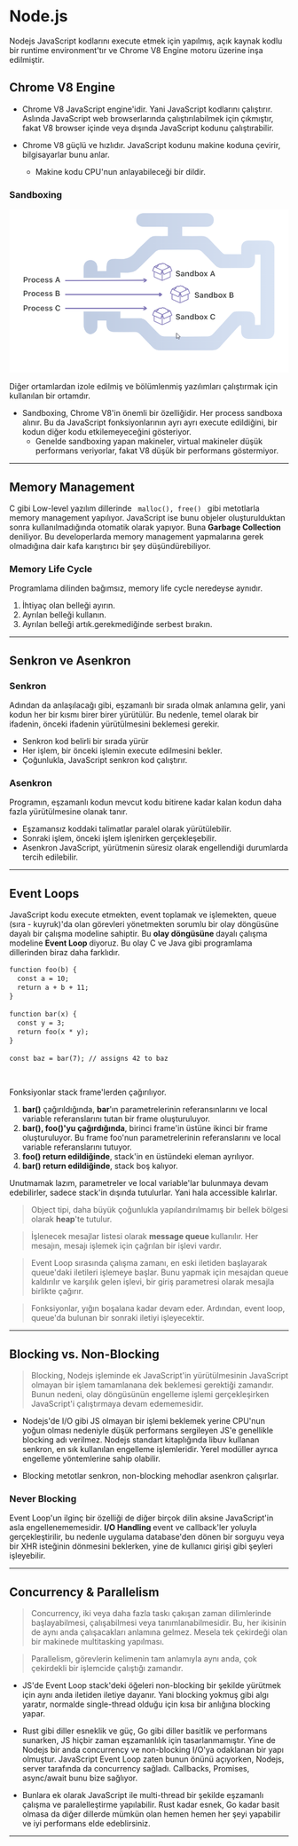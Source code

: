 # Node.js

Nodejs JavaScript kodlarını execute etmek için yapılmış, açık kaynak kodlu bir runtime environment'tır ve Chrome V8 Engine motoru üzerine inşa edilmiştir.

## Chrome V8 Engine

- Chrome V8 JavaScript engine'idir. Yani JavaScript kodlarını çalıştırır. Aslında JavaScript web browserlarında çalıştırılabilmek için çıkmıştır, fakat V8 browser içinde veya dışında JavaScript kodunu çalıştırabilir.

- Chrome V8 güçlü ve hızlıdır. JavaScript kodunu makine koduna çevirir, bilgisayarlar bunu anlar.
  - Makine kodu CPU'nun anlayabileceği bir dildir.

### Sandboxing

![alt text](./sandboxing.png)

Diğer ortamlardan izole edilmiş ve bölümlenmiş yazılımları çalıştırmak için kullanılan bir ortamdır.

- Sandboxing, Chrome V8'in önemli bir özelliğidir. Her process sandboxa alınır. Bu da JavaScript fonksiyonlarının ayrı ayrı execute edildiğini, bir kodun diğer kodu etkilemeyeceğini gösteriyor.
  - Genelde sandboxing yapan makineler, virtual makineler düşük performans veriyorlar, fakat V8 düşük bir performans göstermiyor.

---

## Memory Management

C gibi Low-level yazılım dillerinde <code> malloc(), free() </code> gibi metotlarla memory management yapılıyor. JavaScript ise bunu objeler oluşturulduktan sonra kullanılmadığında otomatik olarak yapıyor. Buna <b> Garbage Collection </b> deniliyor. Bu developerlarda memory management yapmalarına gerek olmadığına dair kafa karıştırıcı bir şey düşündürebiliyor.

### Memory Life Cycle

Programlama dilinden bağımsız, memory life cycle neredeyse aynıdır.

1. İhtiyaç olan belleği ayırın.
2. Ayrılan belleği kullanın.
3. Ayrılan belleği artık.gerekmediğinde serbest bırakın.

---

## Senkron ve Asenkron

### Senkron

Adından da anlaşılacağı gibi, eşzamanlı bir sırada olmak anlamına gelir, yani kodun her bir kısmı birer birer yürütülür. Bu nedenle, temel olarak bir ifadenin, önceki ifadenin yürütülmesini beklemesi gerekir.

- Senkron kod belirli bir sırada yürür
- Her işlem, bir önceki işlemin execute edilmesini bekler.
- Çoğunlukla, JavaScript senkron kod çalıştırır.

### Asenkron

Programın, eşzamanlı kodun mevcut kodu bitirene kadar kalan kodun daha fazla yürütülmesine olanak tanır.

- Eşzamansız koddaki talimatlar paralel olarak yürütülebilir.
- Sonraki işlem, önceki işlem işlenirken gerçekleşebilir.
- Asenkron JavaScript, yürütmenin süresiz olarak engellendiği durumlarda tercih edilebilir.

---

## Event Loops

JavaScript kodu execute etmekten, event toplamak ve işlemekten, queue (sıra - kuyruk)'da olan görevleri yönetmekten sorumlu bir olay döngüsüne dayalı bir çalışma modeline sahiptir. Bu <b> olay döngüsüne </b> dayalı çalışma modeline <b> Event Loop </b> diyoruz. Bu olay C ve Java gibi programlama dillerinden biraz daha farklıdır.

```
function foo(b) {
  const a = 10;
  return a + b + 11;
}

function bar(x) {
  const y = 3;
  return foo(x * y);
}

const baz = bar(7); // assigns 42 to baz
```

<br>

Fonksiyonlar stack frame'lerden çağırılıyor.

1. <b>bar()</b> çağırıldığında, <b>bar</b>'ın parametrelerinin referansınlarını ve local variable referanslarını tutan bir frame oluşturuluyor.
2. <b>bar(), foo()'yu çağırdığında</b>, birinci frame'in üstüne ikinci bir frame oluşturuluyor. Bu frame foo'nun parametrelerinin referanslarını ve local variable referanslarını tutuyor.
3. <b>foo() return edildiğinde</b>, stack'in en üstündeki eleman ayrılıyor.
4. <b>bar() return edildiğinde</b>, stack boş kalıyor.

Unutmamak lazım, parametreler ve local variable'lar bulunmaya devam edebilirler, sadece stack'in dışında tutulurlar. Yani hala accessible kalırlar.

> Object tipi, daha büyük çoğunlukla yapılandırılmamış bir bellek bölgesi olarak <b>heap</b>'te tutulur.

> İşlenecek mesajlar listesi olarak <b> message queue </b> kullanılır. Her mesajın, mesajı işlemek için çağrılan bir işlevi vardır.

> Event Loop sırasında çalışma zamanı, en eski iletiden başlayarak queue'daki iletileri işlemeye başlar. Bunu yapmak için mesajdan queue kaldırılır ve karşılık gelen işlevi, bir giriş parametresi olarak mesajla birlikte çağırır.

> Fonksiyonlar, yığın boşalana kadar devam eder. Ardından, event loop, queue'da bulunan bir sonraki iletiyi işleyecektir.

---

## Blocking vs. Non-Blocking

> Blocking, Nodejs işleminde ek JavaScript'in yürütülmesinin JavaScript olmayan bir işlem tamamlanana dek beklemesi gerektiği zamandır. Bunun nedeni, olay döngüsünün engelleme işlemi gerçekleşirken JavaScript'i çalıştırmaya devam edememesidir.

- Nodejs'de I/O gibi JS olmayan bir işlemi beklemek yerine CPU'nun yoğun olması nedeniyle düşük performans sergileyen JS'e genellikle blocking adı verilmez. Nodejs standart kitaplığında libuv kullanan senkron, en sık kullanılan engelleme işlemleridir. Yerel modüller ayrıca engelleme yöntemlerine sahip olabilir.

- Blocking metotlar senkron, non-blocking mehodlar asenkron çalışırlar.

### Never Blocking

Event Loop'un ilginç bir özelliği de diğer birçok dilin aksine JavaScript'in asla engellenememesidir. <b> I/O Handling </b> event ve callback'ler yoluyla gerçekleştirilir, bu nedenle uygulama database'den dönen bir sorguyu veya bir XHR isteğinin dönmesini beklerken, yine de kullanıcı girişi gibi şeyleri işleyebilir.

---

## Concurrency & Parallelism

> Concurrency, iki veya daha fazla taskı çakışan zaman dilimlerinde başlayabilmesi, çalışabilmesi veya tanımlanabilmesidir. Bu, her ikisinin de aynı anda çalışacakları anlamına gelmez. Mesela tek çekirdeği olan bir makinede multitasking yapılması.

> Parallelism, görevlerin kelimenin tam anlamıyla aynı anda, çok çekirdekli bir işlemcide çalıştığı zamandır.

- JS'de Event Loop stack'deki öğeleri non-blocking bir şekilde yürütmek için aynı anda iletiden iletiye dayanır. Yani blocking yokmuş gibi algı yaratır, normalde single-thread olduğu için kısa bir anlığına blocking yapar.

- Rust gibi diller esneklik ve güç, Go gibi diller basitlik ve performans sunarken, JS hiçbir zaman eşzamanlılık için tasarlanmamıştır. Yine de Nodejs bir anda concurrency ve non-blocking I/O'ya odaklanan bir yapı olmuştur. JavaScript Event Loop zaten bunun önünü açıyorken, Nodejs, server tarafında da concurrency sağladı. Callbacks, Promises, async/await bunu bize sağlıyor.

- Bunlara ek olarak JavaScript ile multi-thread bir şekilde eşzamanlı çalışma ve paralelleştirme yapılabilir. Rust kadar esnek, Go kadar basit olmasa da diğer dillerde mümkün olan hemen hemen her şeyi yapabilir ve iyi performans elde edeblirsiniz.

---

